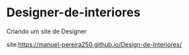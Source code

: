 # Designer-de-interiores
 Criando um site de Designer

site:https://manuel-pereira250.github.io/Design-de-Interiores/
